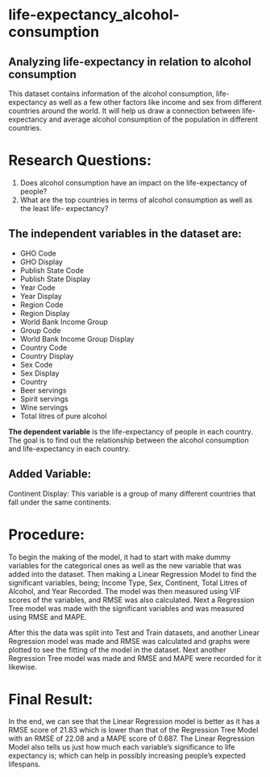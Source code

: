 # life-expectancy_alcohol-consumption

## Analyzing life-expectancy in relation to alcohol consumption

This dataset contains information of the alcohol consumption, life-expectancy as well as a 
few other factors like income and sex from different countries around the world. It will help 
us draw a connection between life-expectancy and average alcohol consumption of the 
population in different countries.

# Research Questions:

1. Does alcohol consumption have an impact on the life-expectancy of people?
2. What are the top countries in terms of alcohol consumption as well as the least life- 
expectancy?

## The independent variables in the dataset are:

- GHO Code
- GHO Display
- Publish State Code
- Publish State Display
- Year Code
- Year Display
- Region Code
- Region Display
- World Bank Income Group
- Group Code
- World Bank Income Group Display
- Country Code
- Country Display
- Sex Code
- Sex Display
- Country
- Beer servings
- Spirit servings
- Wine servings
- Total litres of pure alcohol

**The dependent variable** is the life-expectancy of people in each country. The goal is to find out the relationship between the alcohol consumption and life-expectancy in each country.

## Added Variable:

Continent Display: This variable is a group of many different countries that fall under the 
same continents.

# Procedure:

To begin the making of the model, it had to start with make dummy variables for the 
categorical ones as well as the new variable that was added into the dataset. Then making a 
Linear Regression Model to find the significant variables, being; Income Type, Sex, 
Continent, Total Litres of Alcohol, and Year Recorded. The model was then measured using 
VIF scores of the variables, and RMSE was also calculated. Next a Regression Tree model 
was made with the significant variables and was measured using RMSE and MAPE.

After this the data was split into Test and Train datasets, and another Linear Regression 
model was made and RMSE was calculated and graphs were plotted to see the fitting of the 
model in the dataset. Next another Regression Tree model was made and RMSE and MAPE 
were recorded for it likewise.

# Final Result:

In the end, we can see that the Linear Regression model is better as it has a RMSE score of 
21.83 which is lower than that of the Regression Tree Model with an RMSE of 22.08 and a 
MAPE score of 0.687.
The Linear Regression Model also tells us just how much each variable’s significance to life 
expectancy is; which can help in possibly increasing people’s expected lifespans.
